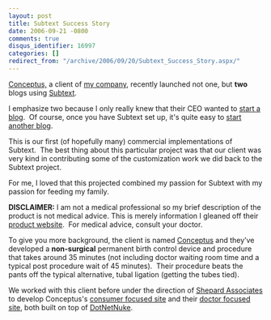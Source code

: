 ```yaml
---
layout: post
title: Subtext Success Story
date: 2006-09-21 -0800
comments: true
disqus_identifier: 16997
categories: []
redirect_from: "/archive/2006/09/20/Subtext_Success_Story.aspx/"
---
```


[Conceptus,](http://conceptus.com/) a client of [my
company](http://veloc-it.com/), recently launched not one, but **two**
blogs using [Subtext](http://subtextproject.com/).

I emphasize two because I only really knew that their CEO wanted to
[start a blog](http://blog.conceptus.com/subtext/).  Of course, once you
have Subtext set up, it's quite easy to [start another
blog](http://blog.essure.com/subtext/).

This is our first (of hopefully many) commercial implementations of
Subtext.  The best thing about this particular project was that our
client was very kind in contributing some of the customization work we
did back to the Subtext project.

For me, I loved that this projected combined my passion for Subtext with
my passion for feeding my family.

**DISCLAIMER:** I am not a medical professional so my brief description
of the product is not medical advice. This is merely information I
gleaned off their [product website](http://essure.com/).  For medical
advice, consult your doctor.

To give you more background, the client is named
[Conceptus](http://conceptus.com/) and they’ve developed a
**non-surgical** permanent birth control device and procedure that takes
around 35 minutes (not including doctor waiting room time and a typical
post procedure wait of 45 minutes).  Their procedure beats the pants off
the typical alternative, tubal ligation (getting the tubes tied).

We worked with this client before under the direction of [Shepard
Associates](http://www.shepardassociates.com/) to
develop Conceptus's [consumer focused site](http://essure.com/) and
their [doctor focused site](http://essuremd.com/), both built on top of
[DotNetNuke](http://dotnetnuke.com/).

